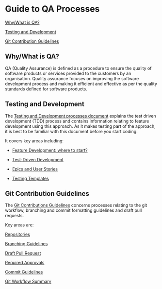 # Guide to QA Processes

[Why/What is QA?](#whywhat-is-qa)

[Testing and Development](#testing-and-development)

[Git Contribution Guidelines](#git-contribution-guidelines)

## Why/What is QA?

QA (Quality Assurance) is defined as a procedure to ensure the quality of software products or services provided to the customers by an organisation. Quality assurance focuses on improving the software development process and making it efficient and effective as per the quality standards defined for software products.

## Testing and Development

The [Testing and Development processes document](testing-and-dev.md) explains the test driven development (TDD) process and contains information relating to feature development using this approach. As it makes testing part of the approach, it is best to be familiar with this document before you start coding.

It covers key areas including:

- [Feature Development: where to start?](testing-and-dev.md#feature-development-–-where-do-i-start)

- [Test-Driven Development](testing-and-dev.md#test-driven-development)

- [Epics and User Stories](testing-and-dev.md#epics-and-user-stories)

- [Testing Templates](testing-and-dev.md#testing-templates)

## Git Contribution Guidelines

The [Git Contributions Guidelines](git-contribution-guide.md) concerns processes relating to the git workflow, branching and commit formatting guidelines and draft pull requests.

Key areas are:

[Repositories](git-contribution-guide.md#repositories)

[Branching Guidelines](git-contribution-guide.md#branching-guidelines)

[Draft Pull Request](git-contribution-guide.md#git-contribution-guide)

[Required Approvals](git-contribution-guide.md#required-approvals)

[Commit Guidelines](git-contribution-guide.md#commit-guidelines)

[Git Workflow Summary](git-contribution-guide.md#git-workflow-summary)
